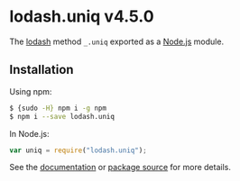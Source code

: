 # lodash.uniq v4.5.0

The [lodash](https://lodash.com/) method `_.uniq` exported as a
[Node.js](https://nodejs.org/) module.

## Installation

Using npm:

```bash
$ {sudo -H} npm i -g npm
$ npm i --save lodash.uniq
```

In Node.js:

```js
var uniq = require("lodash.uniq");
```

See the [documentation](https://lodash.com/docs#uniq) or
[package source](https://github.com/lodash/lodash/blob/4.5.0-npm-packages/lodash.uniq)
for more details.
